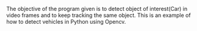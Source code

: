 The objective of the program given is to detect object of interest(Car) in video frames and to keep tracking the same object. This is an example of how to detect vehicles in Python using Opencv.
